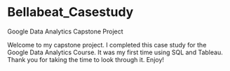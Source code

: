 # Bellabeat_Casestudy

Google Data Analytics Capstone Project

Welcome to my capstone project. I completed this case study for the Google Data Analytics Course. It was my first time using SQL and Tableau. Thank you for taking the time to look through it. Enjoy!
